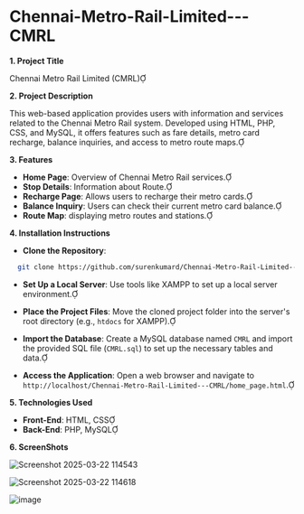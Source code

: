 # Chennai-Metro-Rail-Limited---CMRL

**1. Project Title**

Chennai Metro Rail Limited (CMRL)

**2. Project Description**

This web-based application provides users with information and services related to the Chennai Metro Rail system. Developed using HTML, PHP, CSS, and MySQL, it offers features such as fare details, metro card recharge, balance inquiries, and access to metro route maps.

**3. Features**

- **Home Page**: Overview of Chennai Metro Rail services.
- **Stop Details**: Information about Route.
- **Recharge Page**: Allows users to recharge their metro cards.
- **Balance Inquiry**: Users can check their current metro card balance.
- **Route Map**: displaying metro routes and stations.

**4. Installation Instructions**

- **Clone the Repository**:
  
```bash
  git clone https://github.com/surenkumard/Chennai-Metro-Rail-Limited---CMRL.git
  ```

- **Set Up a Local Server**:
  Use tools like XAMPP to set up a local server environment.

- **Place the Project Files**:
  Move the cloned project folder into the server's root directory (e.g., `htdocs` for XAMPP).

- **Import the Database**:
  Create a MySQL database named `CMRL` and import the provided SQL file (`CMRL.sql`) to set up the necessary tables and data.

- **Access the Application**:
  Open a web browser and navigate to `http://localhost/Chennai-Metro-Rail-Limited---CMRL/home_page.html`.

**5. Technologies Used**

- **Front-End**: HTML, CSS
- **Back-End**: PHP, MySQL

**6. ScreenShots**

![Screenshot 2025-03-22 114543](https://github.com/user-attachments/assets/8a378750-346f-4e27-9085-231788a99a33)

![Screenshot 2025-03-22 114618](https://github.com/user-attachments/assets/c53976f4-a24a-4683-8860-2c27fcd857b3)

![image](https://github.com/user-attachments/assets/246e92ff-e2b7-4231-8fc4-9a1d026c9820)



